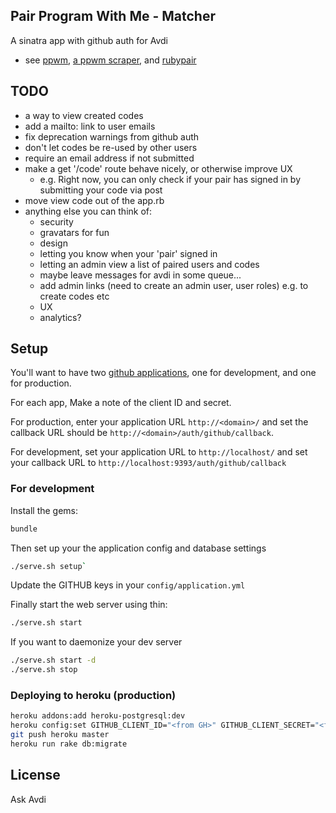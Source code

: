 ## Pair Program With Me - Matcher

A sinatra app with github auth for Avdi

* see [ppwm](https://github.com/avdi/ppwm), [a ppwm scraper](https://github.com/martyhines/pair_with_me), and [rubypair](https://github.com/rubypair/rubypair)

## TODO

* a way to view created codes
* add a mailto: link to user emails
* fix deprecation warnings from github auth
* don't let codes be re-used by other users
* require an email address if not submitted
* make a get '/code' route behave nicely, or otherwise improve UX
  * e.g. Right now, you can only check if your pair has signed in by submitting your code via post
* move view code out of the app.rb
* anything else you can think of:
  * security
  * gravatars for fun
  * design
  * letting you know when your 'pair' signed in
  * letting an admin view a list of paired users and codes
  * maybe leave messages for avdi in some queue...
  * add admin links (need to create an admin user, user roles) e.g. to create codes etc
  * UX
  * analytics?

## Setup

You'll want to have two [github applications](https://github.com/settings/applications/new), one for development, and one for production.

For each app, Make a note of the client ID and secret.

For production, enter your application URL `http://<domain>/` and
set the callback URL should be `http://<domain>/auth/github/callback`.

For development, set your application URL to `http://localhost/` and set your
callback URL to `http://localhost:9393/auth/github/callback`

### For development

Install the gems:

```bash
bundle
```

Then set up your the application config and database settings

```bash
./serve.sh setup`
```

Update the GITHUB keys in your `config/application.yml`


Finally start the web server using thin:

```bash
./serve.sh start
```

If you want to daemonize your dev server

```bash
./serve.sh start -d
./serve.sh stop
```

### Deploying to heroku (production)

  ```bash
  heroku addons:add heroku-postgresql:dev
  heroku config:set GITHUB_CLIENT_ID="<from GH>" GITHUB_CLIENT_SECRET="<from GH>"
  git push heroku master
  heroku run rake db:migrate
  ```

## License

Ask Avdi
